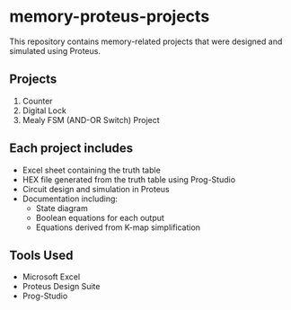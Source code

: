 # memory-proteus-projects
This repository contains memory-related projects that were designed and simulated using Proteus.

## Projects
1. Counter
2. Digital Lock
3. Mealy FSM (AND-OR Switch) Project

## Each project includes
- Excel sheet containing the truth table
- HEX file generated from the truth table using Prog-Studio
- Circuit design and simulation in Proteus
- Documentation including:
  - State diagram
  - Boolean equations for each output
  - Equations derived from K-map simplification

## Tools Used
- Microsoft Excel
- Proteus Design Suite
- Prog-Studio
